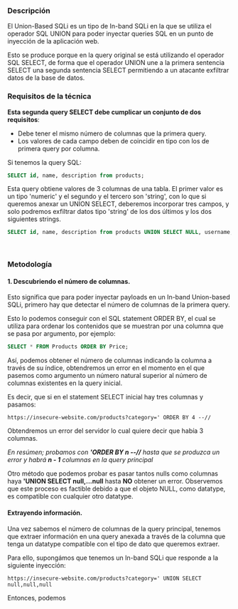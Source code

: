 ### Descripción

El Union-Based SQLi es un tipo de In-band SQLi en la que se utiliza el operador SQL UNION para poder inyectar queries SQL en un punto de inyección de la aplicación web.

Esto se produce porque en la query original se está utilizando el operador SQL SELECT, de forma que el operador UNION une a la primera sentencia SELECT una segunda sentencia SELECT permitiendo a un atacante exfiltrar datos de la base de datos.
<br>

### Requisitos de la técnica

**Esta segunda query SELECT debe cumplicar un conjunto de dos requisitos**:

- Debe tener el mismo número de columnas que la primera query.
- Los valores de cada campo deben de coincidir en tipo con los de primera query por columna.

Si tenemos la query SQL:

```sql
SELECT id, name, description from products;
```
Esta query obtiene valores de 3 columnas de una tabla. El primer valor es un tipo 'numeric' y el segundo y el tercero son 'string', con lo que si queremos anexar un UNION SELECT, deberemos incorporar tres campos, y solo podremos exfiltrar datos tipo 'string' de los dos últimos y los dos siguientes strings.

```sql
SELECT id, name, description from products UNION SELECT NULL, username, password from mysql.user;
```
<br>

### Metodología
#### 1. Descubriendo el número de columnas.

Esto significa que para poder inyectar payloads en un In-band Union-based SQLi, primero hay que detectar el número de columnas de la primera query.

Esto lo podemos conseguir con el SQL statement ORDER BY, el cual se utiliza para ordenar los contenidos que se muestran por una columna que se pasa por argumento, por ejemplo:

```sql
SELECT * FROM Products ORDER BY Price;
```

Así, podemos obtener el número de columnas indicando la columna a través de su índice, obtendremos un error en el momento en el que pasemos como argumento un número natural superior al número de columnas existentes en la query inicial.

Es decir, que si en el statement SELECT inicial hay tres columnas y pasamos:

```url
https://insecure-website.com/products?category=' ORDER BY 4 --//
```

Obtendremos un error del servidor lo cual quiere decir que había 3 columnas.

*En resúmen; probamos con **'ORDER BY n --//** hasta que se produzca un error y habrá **n - 1** columnas en la query principal*
<br>

Otro método que podemos probar es pasar tantos nulls como columnas haya  **'UNION SELECT null,...null** hasta **NO** obtener un error. Observemos que este proceso es factible debido a que el objeto NULL, como datatype, es compatible con cualquier otro datatype.

#### Extrayendo información.

Una vez sabemos el número de columnas de la query principal, tenemos que extraer información en una query anexada a través de la columna que tenga un datatype compatible con el tipo de dato que queremos extraer.

Para ello, supongámos que tenemos un In-band SQLi que responde a la siguiente inyección:

```
https://insecure-website.com/products?category=' UNION SELECT null,null,null
```

Entonces, podemos 